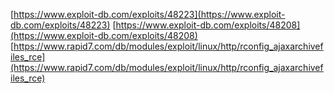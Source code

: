 [https://www.exploit-db.com/exploits/48223](https://www.exploit-db.com/exploits/48223)
[https://www.exploit-db.com/exploits/48208](https://www.exploit-db.com/exploits/48208)
[https://www.rapid7.com/db/modules/exploit/linux/http/rconfig_ajaxarchivefiles_rce](https://www.rapid7.com/db/modules/exploit/linux/http/rconfig_ajaxarchivefiles_rce)
